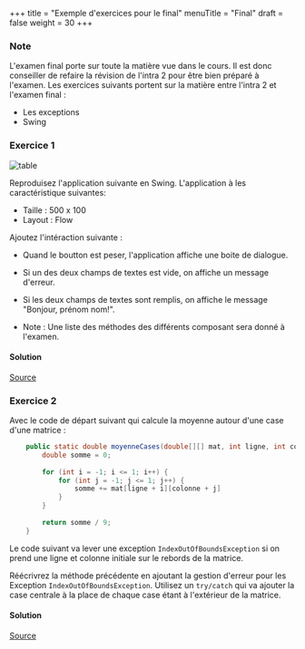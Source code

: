 +++
title = "Exemple d'exercices pour le final"
menuTitle = "Final"
draft = false
weight = 30
+++

### Note
L'examen final porte sur toute la matière vue dans le cours. Il est donc conseiller de refaire la révision de l'intra 2 pour être bien préparé à l'examen. Les exercices suivants portent sur la matière entre l'intra 2 et l'examen final :

* Les exceptions
* Swing

### Exercice 1

![table](/inf111/images/finalApp.png)

Reproduisez l'application suivante en Swing.
L'application à les caractéristique suivantes:

* Taille : 500 x 100
* Layout : Flow

Ajoutez l'intéraction suivante :

* Quand le boutton est peser, l'application affiche une boite de dialogue. 
* Si un des deux champs de textes est vide, on affiche un message d'erreur. 
* Si les deux champs de textes sont remplis, on affiche le message "Bonjour, prénom nom!".

* Note : Une liste des méthodes des différents composant sera donné à l'examen.

#### Solution
[Source](/INF111/sources/ApplicationRevFinal.java)


### Exercice 2
Avec le code de départ suivant qui calcule la moyenne autour d'une case d'une matrice :

```java
    public static double moyenneCases(double[][] mat, int ligne, int colonne){
        double somme = 0;
        
        for (int i = -1; i <= 1; i++) {
            for (int j = -1; j <= 1; j++) {
                somme += mat[ligne + i][colonne + j]
            }
        }
        
        return somme / 9;
    }
```

Le code suivant va lever une exception `IndexOutOfBoundsException` si on prend une ligne et colonne initiale sur le rebords de la matrice.

Réécrivrez la méthode précédente en ajoutant la gestion d'erreur pour les Exception `IndexOutOfBoundsException`. Utilisez un `try/catch` qui va ajouter la case centrale à la place de chaque case étant à l'extérieur de la matrice.

#### Solution
[Source](/INF111/sources/ExceptionRevFinal.java)